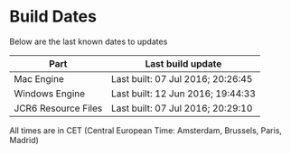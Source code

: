 # Build Dates

Below are the last known dates to updates

Part | Last build update
-----|-----
Mac Engine | Last built: 07 Jul 2016; 20:26:45
Windows Engine | Last built: 12 Jun 2016; 19:44:33
JCR6 Resource Files | Last built: 07 Jul 2016; 20:29:10
All times are in CET (Central European Time: Amsterdam, Brussels, Paris, Madrid)



